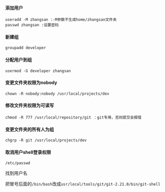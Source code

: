 #### 添加用户

```
useradd -M zhangsan :-M参数不生成home/zhangsan文件夹
passwd zhangsan :设置密码
```

#### 新建组

```
groupadd developer
```

#### 分配用户到组

```
usermod -G developer zhangsan
```

#### 变更文件夹权限为nobody

```
chown -R nobody:nobody /usr/local/projects/dev
```

#### 修改文件夹权限为可读写

```
chmod -R 777 /usr/local/repository/git ：git专用，否则提交会报错
```

#### 变更文件夹的所有人为组

```
chgrp -R git /usr/local/projects/dev
```

#### 取消用户shell登录权限

```
/etc/passwd
```

找到用户名

把冒号后面的`/bin/bash`改成`usr/local/tools/git/git-2.21.0/bin/git-shell`

